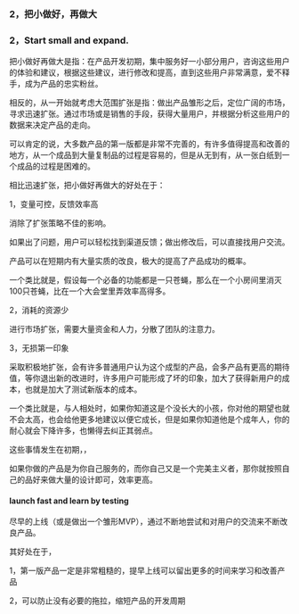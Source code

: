 ### 2，把小做好，再做大

### 2，Start small and expand.

把小做好再做大是指：在产品开发初期，集中服务好一小部分用户，咨询这些用户的体验和建议，根据这些建议，进行修改和提高，直到这些用户非常满意，爱不释手，成为产品的忠实粉丝。

相反的，从一开始就考虑大范围扩张是指：做出产品雏形之后，定位广阔的市场，寻求迅速扩张。通过市场或是销售的手段，获得大量用户，并根据分析这些用户的数据来决定产品的走向。

可以肯定的说，大多数产品的第一版都是非常不完善的，有许多值得提高和改善的地方，从一个成品到大量复制品的过程是容易的，但是从无到有，从一张白纸到一个成品的过程是困难的。

相比迅速扩张，把小做好再做大的好处在于：

1，变量可控，反馈效率高

消除了扩张策略不佳的影响。

如果出了问题，用户可以轻松找到渠道反馈；做出修改后，可以直接找用户交流。

产品可以在短期内有大量实质的改良，极大的提高了产品成功的概率。

一个类比就是，假设每一个必备的功能都是一只苍蝇，那么在一个小房间里消灭100只苍蝇，比在一个大会堂里弄效率高得多。

2，消耗的资源少

进行市场扩张，需要大量资金和人力，分散了团队的注意力。

3，无损第一印象

采取积极地扩张，会有许多普通用户认为这个成型的产品，会多产品有更高的期待值，等你退出新的改进时，许多用户可能形成了坏的印象，加大了获得新用户的成本，也就是加大了测试新版本的成本。

一个类比就是，与人相处时，如果你知道这是个没长大的小孩，你对他的期望也就不会太高，也会给他更多地建议以便它成长，但是如果你知道他是个成年人，你的耐心就会下降许多，也懒得去纠正其弱点。


这些事情发生在初期，，

如果你做的产品是为你自己服务的，而你自己又是一个完美主义者，那你就按照自己的品好来做大量的设计即可，效率更高。


#### launch fast and learn by testing

尽早的上线（或是做出一个雏形MVP），通过不断地尝试和对用户的交流来不断改良产品。

其好处在于，

1，第一版产品一定是非常粗糙的，提早上线可以留出更多的时间来学习和改善产品

2，可以防止没有必要的拖拉，缩短产品的开发周期
